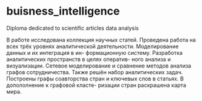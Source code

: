 # buisness_intelligence
Diploma dedicated to scientific articles data analysis

В работе исследована коллекция научных статей. Проведена работа на всех трёх
уровнях аналитической деятельности. Моделирование данных и их интеграция в ин-
формационную систему. Разработка аналитических пространств в целях оператив-
ного анализа и визуализации. Сетевое моделирование и сравнение методов анализа
графов сотрудничества. Также решён набор аналитических задач. Построены графы
соавторства стран и ключевых слов в статьях. В допололнение к графовой класте-
ризации стран раскрашена карта мира.
